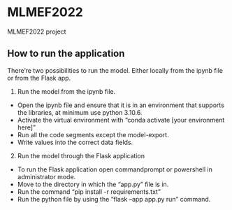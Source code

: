 # MLMEF2022
MLMEF2022 project
## How to run the application
There’re two possibilities to run the model. Either locally from the ipynb file or from the Flask app.
1.	Run the model from the ipynb file.
  - Open the ipynb file and ensure that it is in an environment that supports the libraries, at minimum use python 3.10.6.
  - Activate the virtual environment with “conda activate [your environment here]”
  - Run all the code segments except the model-export.
  - Write values into the correct data fields.

2.	Run the model through the Flask application
  - To run the Flask application open commandprompt or powershell in administrator mode.
  - Move to the directory in which the “app.py” file is in.
  - Run the command “pip install -r requirements.txt”
  - Run the python file by using the “flask –app app.py run” command.
